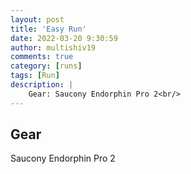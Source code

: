 ```yaml
---
layout: post
title: 'Easy Run'
date: 2022-03-20 9:30:59
author: multishiv19
comments: true
category: [runs]
tags: [Run]
description: |
    Gear: Saucony Endorphin Pro 2<br/>
---
```


## Gear
Saucony Endorphin Pro 2



<div width='100%' class='strava-embed-placeholder' data-embed-type='activity' data-embed-id='6850312884'></div>
<script src='https://strava-embeds.com/embed.js'></script>
